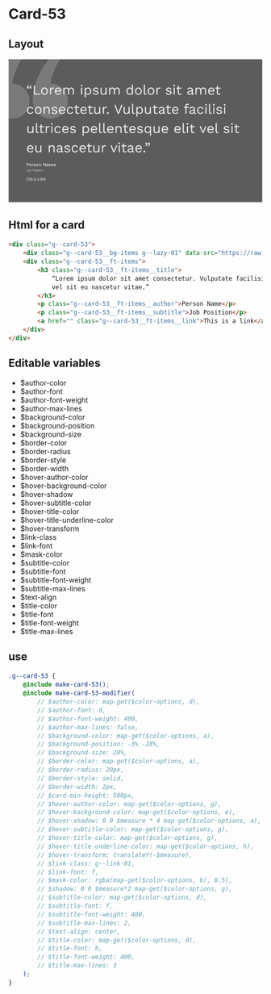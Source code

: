 # Card-53

## Layout

![alt text][card-53]

[card-53]: /src/img/global-components/card/card-53.jpg

## Html for a card

```html
<div class="g--card-53">
    <div class="g--card-53__bg-items g--lazy-01" data-src="https://raw.githubusercontent.com/team-thunderfoot/ui/main/src/img/global-components/slider/quotes.svg"></div>
    <div class="g--card-53__ft-items">
        <h3 class="g--card-53__ft-items__title">
            “Lorem ipsum dolor sit amet consectetur. Vulputate facilisi ultrices pellentesque elit
            vel sit eu nascetur vitae.”
        </h3>
        <p class="g--card-53__ft-items__author">Person Name</p>
        <p class="g--card-53__ft-items__subtitle">Job Position</p>
        <a href="" class="g--card-53__ft-items__link">This is a link</a>
    </div>
</div>
```

## Editable variables

- $author-color
- $author-font
- $author-font-weight
- $author-max-lines
- $background-color
- $background-position
- $background-size
- $border-color
- $border-radius
- $border-style
- $border-width
- $hover-author-color
- $hover-background-color
- $hover-shadow
- $hover-subtitle-color
- $hover-title-color
- $hover-title-underline-color
- $hover-transform
- $link-class
- $link-font
- $mask-color
- $subtitle-color
- $subtitle-font
- $subtitle-font-weight
- $subtitle-max-lines
- $text-align
- $title-color
- $title-font
- $title-font-weight
- $title-max-lines

## use

```scss
.g--card-53 {
    @include make-card-53();
    @include make-card-53-modifier(
        // $author-color: map-get($color-options, d),
        // $author-font: d,
        // $author-font-weight: 400,
        // $author-max-lines: false,
        // $background-color: map-get($color-options, a),
        // $background-position: -3% -28%,
        // $background-size: 20%,
        // $border-color: map-get($color-options, a),
        // $border-radius: 20px,
        // $border-style: solid,
        // $border-width: 2px,
        // $card-min-height: 500px,
        // $hover-author-color: map-get($color-options, g),
        // $hover-background-color: map-get($color-options, e),
        // $hover-shadow: 0 0 $measure * 4 map-get($color-options, a),
        // $hover-subtitle-color: map-get($color-options, g),
        // $hover-title-color: map-get($color-options, g),
        // $hover-title-underline-color: map-get($color-options, h),
        // $hover-transform: translateY(-$measure),
        // $link-class: g--link-01,
        // $link-font: f,
        // $mask-color: rgba(map-get($color-options, b), 0.5),
        // $shadow: 0 0 $measure*2 map-get($color-options, g),
        // $subtitle-color: map-get($color-options, d),
        // $subtitle-font: f,
        // $subtitle-font-weight: 400,
        // $subtitle-max-lines: 2,
        // $text-align: center,
        // $title-color: map-get($color-options, d),
        // $title-font: b,
        // $title-font-weight: 400,
        // $title-max-lines: 3
    );
}
```
